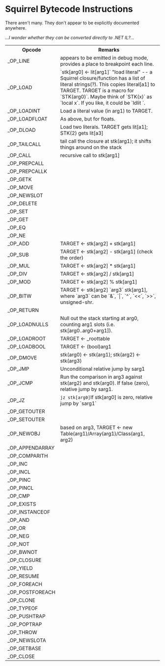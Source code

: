 # Squirrel Bytecode Instructions

There aren't many. They don't appear to be explicitly documented anywhere.

_...I wonder whether they can be converted directly to .NET IL?..._

<table>
<tr><th>Opcode</th><th>Remarks</th></tr>
<tr><td>_OP_LINE</td><td>appears to be emitted in debug mode, provides a place to breakpoint each line.</td><tr>
<tr><td>_OP_LOAD</td><td>`stk[arg0] <- lit[arg1]`  "load literal" -- a Squirrel closure/function has a list of literal strings(?). This copies literal[a1] to TARGET. TARGET is a macro for `STK(arg0)`. Maybe think of `STK(x)` as `local x`. If you like, it could be `ldlit <src-index> <local-index>`.</td><tr>
<tr><td>_OP_LOADINT</td><td>Load a literal value (in arg1) to TARGET.</td><tr>
<tr><td>_OP_LOADFLOAT</td><td>As above, but for floats.</td><tr>
<tr><td>_OP_DLOAD</td><td>Load two literals. TARGET gets lit[a1]; STK(2) gets lit[a3]</td><tr>
<tr><td>_OP_TAILCALL</td><td>tail call the closure at stk(arg1); it shifts things around on the stack</td><tr>
<tr><td>_OP_CALL</td><td>recursive call to stk[arg1]</td><tr>
<tr><td>_OP_PREPCALL</td><td></td><tr>
<tr><td>_OP_PREPCALLK</td><tr>
<tr><td>_OP_GETK</td><td></td><tr>
<tr><td>_OP_MOVE</td><td></td><tr>
<tr><td>_OP_NEWSLOT</td><td></td><tr>
<tr><td>_OP_DELETE</td><td></td><tr>
<tr><td>_OP_SET</td><td></td><tr>
<tr><td>_OP_GET</td><td></td><tr>
<tr><td>_OP_EQ</td><td></td><tr>
<tr><td>_OP_NE</td><td></td><tr>
<tr><td>_OP_ADD</td><td>TARGET <- stk[arg2] + stk[arg1]</td><tr>
<tr><td>_OP_SUB</td><td>TARGET <- stk[arg2] - stk[arg1] (check the order)</td><tr>
<tr><td>_OP_MUL</td><td>TARGET <- stk[arg2] * stk[arg1]</td><tr>
<tr><td>_OP_DIV</td><td>TARGET <- stk[arg2] / stk[arg1]</td><tr>
<tr><td>_OP_MOD</td><td>TARGET <- stk[arg2] % stk[arg1]</td><tr>
<tr><td>_OP_BITW</td><td>TARGET <- stk[arg2] `arg3` stk[arg1], where `arg3` can be `&`, `|`, `^`, `<<`, `>>`, unsigned-shr.</td><tr>
<tr><td>_OP_RETURN</td><td></td><tr>
<tr><td>_OP_LOADNULLS</td><td>Null out the stack starting at arg0, counting arg1 slots (i.e. stk[arg0..arg0+arg1]).</td><tr>
<tr><td>_OP_LOADROOT</td><td>TARGET <- _roottable</td><tr>
<tr><td>_OP_LOADBOOL</td><td>TARGET <- (bool)arg1</td><tr>
<tr><td>_OP_DMOVE</td><td>stk(arg0) <- stk(arg1); stk(arg2) <- stk(arg3)</td><tr>
<tr><td>_OP_JMP</td><td>Unconditional relative jump by sarg1</td><tr>
<tr><td>_OP_JCMP</td><td>Run the comparison in arg3 against stk(arg2) and stk(arg0). If false (zero), relative jump by sarg1.</td><tr>
<tr><td>_OP_JZ</td><td><code>jz stk[arg0]</code>If stk[arg0] is zero, relative jump by `sarg1`</td><tr>
<tr><td>_OP_GETOUTER</td><td></td><tr>
<tr><td>_OP_SETOUTER</td><td></td><tr>
<tr><td>_OP_NEWOBJ</td><td>based on arg3, TARGET <- new Table(arg1)/Array(arg1)/Class(arg1, arg2)</td><tr>
<tr><td>_OP_APPENDARRAY</td><td></td><tr>
<tr><td>_OP_COMPARITH</td><td></td><tr>
<tr><td>_OP_INC</td><td></td><tr>
<tr><td>_OP_INCL</td><td></td><tr>
<tr><td>_OP_PINC</td><td></td><tr>
<tr><td>_OP_PINCL</td><td></td><tr>
<tr><td>_OP_CMP</td><td></td><tr>
<tr><td>_OP_EXISTS</td><td></td><tr>
<tr><td>_OP_INSTANCEOF</td><td></td><tr>
<tr><td>_OP_AND</td><td></td><tr>
<tr><td>_OP_OR</td><td></td><tr>
<tr><td>_OP_NEG</td><td></td><tr>
<tr><td>_OP_NOT</td><td></td><tr>
<tr><td>_OP_BWNOT</td><td></td><tr>
<tr><td>_OP_CLOSURE</td><td></td><tr>
<tr><td>_OP_YIELD</td><td></td><tr>
<tr><td>_OP_RESUME</td><td></td><tr>
<tr><td>_OP_FOREACH</td><td></td><tr>
<tr><td>_OP_POSTFOREACH</td><td></td><tr>
<tr><td>_OP_CLONE</td><td></td><tr>
<tr><td>_OP_TYPEOF</td><td></td><tr>
<tr><td>_OP_PUSHTRAP</td><td></td><tr>
<tr><td>_OP_POPTRAP</td><td></td><tr>
<tr><td>_OP_THROW</td><td></td><tr>
<tr><td>_OP_NEWSLOTA</td><td></td><tr>
<tr><td>_OP_GETBASE</td><td></td><tr>
<tr><td>_OP_CLOSE</td><td></td><tr>
</table>
